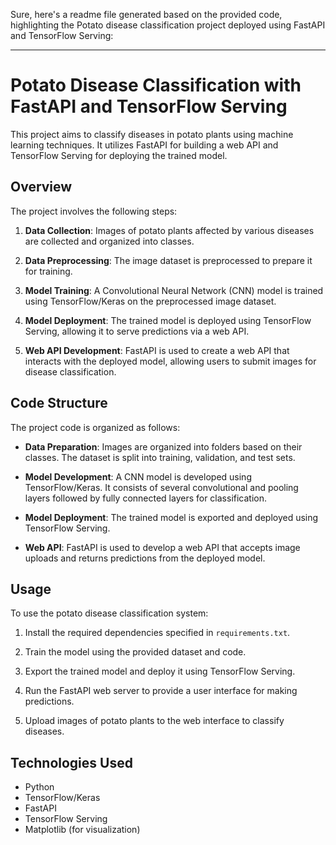 Sure, here's a readme file generated based on the provided code, highlighting the Potato disease classification project deployed using FastAPI and TensorFlow Serving:

---

# Potato Disease Classification with FastAPI and TensorFlow Serving

This project aims to classify diseases in potato plants using machine learning techniques. It utilizes FastAPI for building a web API and TensorFlow Serving for deploying the trained model.

## Overview

The project involves the following steps:

1. **Data Collection**: Images of potato plants affected by various diseases are collected and organized into classes.

2. **Data Preprocessing**: The image dataset is preprocessed to prepare it for training.

3. **Model Training**: A Convolutional Neural Network (CNN) model is trained using TensorFlow/Keras on the preprocessed image dataset.

4. **Model Deployment**: The trained model is deployed using TensorFlow Serving, allowing it to serve predictions via a web API.

5. **Web API Development**: FastAPI is used to create a web API that interacts with the deployed model, allowing users to submit images for disease classification.

## Code Structure

The project code is organized as follows:

- **Data Preparation**: Images are organized into folders based on their classes. The dataset is split into training, validation, and test sets.

- **Model Development**: A CNN model is developed using TensorFlow/Keras. It consists of several convolutional and pooling layers followed by fully connected layers for classification.

- **Model Deployment**: The trained model is exported and deployed using TensorFlow Serving.

- **Web API**: FastAPI is used to develop a web API that accepts image uploads and returns predictions from the deployed model.

## Usage

To use the potato disease classification system:

1. Install the required dependencies specified in `requirements.txt`.

2. Train the model using the provided dataset and code.

3. Export the trained model and deploy it using TensorFlow Serving.

4. Run the FastAPI web server to provide a user interface for making predictions.

5. Upload images of potato plants to the web interface to classify diseases.

## Technologies Used

- Python
- TensorFlow/Keras
- FastAPI
- TensorFlow Serving
- Matplotlib (for visualization)

